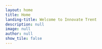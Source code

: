 ```yaml
---
layout: home
title: Home
landing-title: Welcome to Innovate Trent
description: null
image: null
author: null
show_tile: false
---
```


